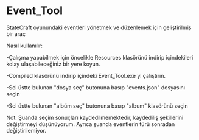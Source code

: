 # Event_Tool
StateCraft oyunundaki eventleri yönetmek ve düzenlemek için geliştirilmiş bir araç

Nasıl kullanılır:

-Çalışma yapabilmek için öncelikle Resources klasörünü indirip içindekileri kolay ulaşabileceğiniz bir yere koyun.

-Compiled klasörünü indirip içindeki Event_Tool.exe yi çalıştırın.

-Sol üstte bulunan "dosya seç" butonuna basıp "events.json" dosyasını seçin

-Sol üstte bulunan "albüm seç" butonuna basıp "album" klasörünü seçin

Not: Şuanda seçim sonuçları kaydedilmemektedir, kaydediliş şekillerini değiştirmeyi düşünüyorum. Ayrıca şuanda eventlerin türü sonradan değiştirilemiyor.

